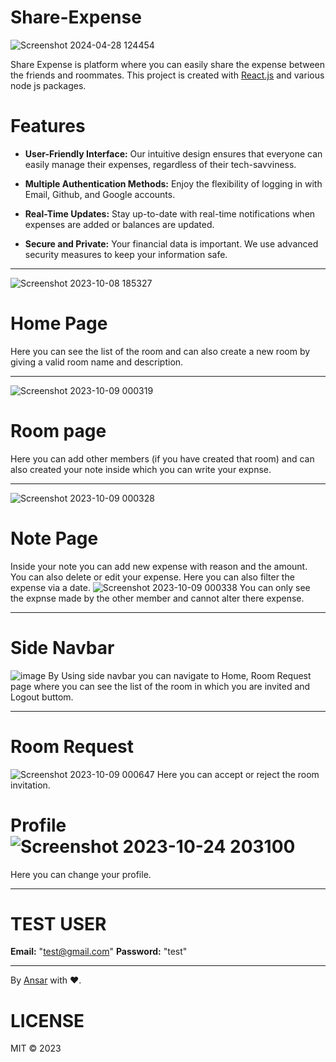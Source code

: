 








#  Share-Expense

![Screenshot 2024-04-28 124454](https://github.com/MaxAnii/Share-Expense/assets/96937469/df519d10-e5ee-4cf1-9d1a-a46f6c1440e1)


Share Expense is platform where you can easily share the expense between the friends and roommates. This project is created with [React.js](https://react.dev/) and various node js packages.

# Features 
* **User-Friendly Interface:** Our intuitive design ensures that everyone can easily manage their expenses, regardless of their tech-savviness.

* **Multiple Authentication Methods:** Enjoy the flexibility of logging in with Email, Github, and Google accounts.

* **Real-Time Updates:** Stay up-to-date with real-time notifications when expenses are added or balances are updated.

* **Secure and Private:** Your financial data is important. We use advanced security measures to keep your information safe.
- - - -
![Screenshot 2023-10-08 185327](https://github.com/MaxAnii/Share-Expense/assets/96937469/ca6f6d47-e555-4a80-9eaf-95b5ad0f2c3a)
# Home Page
Here you can see the list of the room and can also create a new room by giving a valid room name and description.
- - - -
![Screenshot 2023-10-09 000319](https://github.com/MaxAnii/Share-Expense/assets/96937469/b4a46c71-2958-482e-a165-be8537b6c5ab)
# Room page
Here you can add other members (if you have created that room) and can also created your note inside which you can write your expnse.
- - - -
![Screenshot 2023-10-09 000328](https://github.com/MaxAnii/Share-Expense/assets/96937469/bc432851-f2e2-4918-812d-f031ec60cc2c)
# Note Page
Inside your note you can add new expense with reason and the amount. You can also delete or edit your expense. Here you can also filter the expense via a date.
![Screenshot 2023-10-09 000338](https://github.com/MaxAnii/Share-Expense/assets/96937469/67e805a4-37aa-41f1-ba39-ae9d2a8fc189)
You can only see the expnse made by the other member and cannot alter there expense.
- - - -
# Side Navbar
![image](https://github.com/MaxAnii/Share-Expense/assets/96937469/f2475559-a01b-40e2-ba11-b31f3f760d5b)
By Using side navbar you can navigate to Home, Room Request page where you can see the list of the room in which you are invited and Logout buttom.
- - - -
# Room Request
![Screenshot 2023-10-09 000647](https://github.com/MaxAnii/Share-Expense/assets/96937469/eb81a3b1-830a-4d63-8774-d2dc96e2657b)
Here you can accept or reject the room invitation.
# Profile![Screenshot 2023-10-24 203100](https://github.com/MaxAnii/Share-Expense/assets/96937469/58f40a91-0c0a-4b46-a361-3b707b12781a)
Here you can change your profile.
- - - - 
# TEST USER
**Email:** "test@gmail.com"
**Password:** "test"
- - - -
By [Ansar](https://github.com/MaxAnii) with ❤️.

# LICENSE
MIT ©️ 2023
